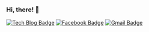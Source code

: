 ### Hi, there! 👋    
     
<!-- <div align=center> -->
     
    
[![Tech Blog Badge](http://img.shields.io/badge/-Tech%20blog-black?style=flat-square&logo=github&link=https://deepxhyeon.github.io/)](https://deepxhyeon.github.io/) 
[![Facebook Badge](https://img.shields.io/badge/-Facebook-1877f2?style=flat-square&logo=facebook&logoColor=white&link=https://www.facebook.com/deepxhyeon)](https://www.facebook.com/deepxhyeon) 
[![Gmail Badge](https://img.shields.io/badge/-Gmail-d14836?style=flat-square&logo=Gmail&logoColor=white&link=mailto:deepxhyeon@gmail.com)](mailto:deepxhyeon@gmail.com)  
</div>
     
      
    
    
<!--
**DeepxHyeon/DeepxHyeon** is a ✨ _special_ ✨ repository because its `README.md` (this file) appears on your GitHub profile.

Here are some ideas to get you started:

- 🔭 I’m currently working on ...
- 🌱 I’m currently learning ...
- 👯 I’m looking to collaborate on ...
- 🤔 I’m looking for help with ...
- 💬 Ask me about ...
- 📫 How to reach me: ...
- 😄 Pronouns: ...
- ⚡ Fun fact: ...
-->
